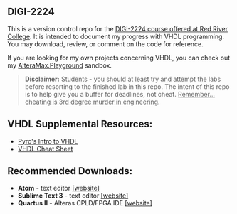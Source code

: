 <!-- https://github.com/adam-p/markdown-here/wiki/Markdown-Cheatsheet -->

DIGI-2224
---------

This is a version control repo for the <u>DIGI-2224 course offered at Red River College</u>. It is intended to document my progress with VHDL programming. You may download, review, or comment on the code for reference.

If you are looking for my own projects concerning VHDL, you can check out my <a href="https://github.com/glennlopez/AlteraMax.Playground">AlteraMax.Playground</a> sandbox.

> <b>Disclaimer:</b> Students - you should at least try and attempt the labs before resorting to the finished lab in this repo. The intent of this repo is to help give you a buffer for deadlines, not cheat. <u>Remember... cheating is 3rd degree murder in engineering.</u>

VHDL Supplemental Resources:
----------------------------

<ul>
   <li><a href="http://www.pyroelectro.com/edu/fpga/">Pyro's Intro to VHDL</a></li>
   <li><a href="https://courseware.ee.calpoly.edu/cpe-169/Misc_stuff/cheat_sheet.pdf">VHDL Cheat Sheet</a></li>
</ul>

Recommended Downloads:
----------------------

-	**Atom** - text editor <a href="https://atom.io/">[website]</a>
-	**Sublime Text 3** - text editor <a href="http://www.sublimetext.com/3">[website]</a>
-	**Quartus II** - Alteras CPLD/FPGA IDE <a href="http://dl.altera.com/?edition=web">[website]</a>

<!-- http://open.spotify.com/user/glennlopez/playlist/2GJiaP1NeLik6GwyoawFFS -->
